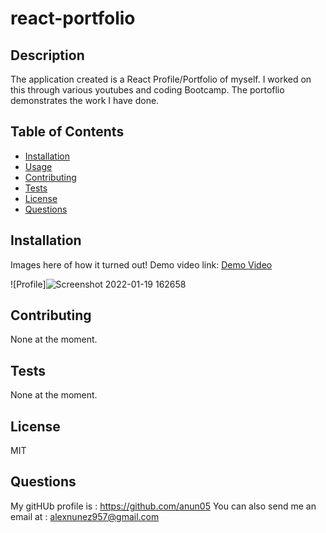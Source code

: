 # react-portfolio


  ## Description
  The application created is a React Profile/Portfolio of myself. I worked on this through various youtubes and coding Bootcamp. The portoflio demonstrates the work I have done.


  ## Table of Contents
  * [Installation](#installation)
  * [Usage](#Usage)
  * [Contributing](#Contributing)
  * [Tests](#Tests)
  * [License](#License)
  * [Questions](#Questions)

  ## Installation
  Images here of how it turned out! Demo video link: [Demo Video](https://watch.screencastify.com/v/v6PAeWv8hxGaOPgZQZDl)

![Profile]![Screenshot 2022-01-19 162658](https://user-images.githubusercontent.com/88000788/150241500-5137e5ca-749a-4537-afe2-1941701dddf3.png)



  ## Contributing
  None at the moment.

  ## Tests
  None at the moment.

  ## License
  MIT

  ## Questions
  My gitHUb profile is : https://github.com/anun05
  You can also send me an email at : alexnunez957@gmail.com
